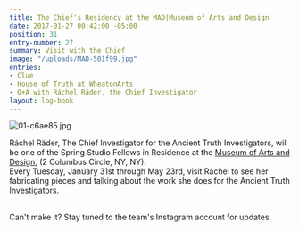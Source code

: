 ```yaml
---
title: The Chief's Residency at the MAD|Museum of Arts and Design
date: 2017-01-27 00:42:00 -05:00
position: 31
entry-number: 27
summary: Visit with the Chief
image: "/uploads/MAD-501f99.jpg"
entries:
- Clue
- House of Truth at WheatonArts
- Q+A with Ráchel Räder, the Chief Investigator
layout: log-book
---
```


![01-c6ae85.jpg](/uploads/01-c6ae85.jpg)

Ráchel Räder, The Chief Investigator for the Ancient Truth Investigators, will be one of the Spring Studio Fellows in Residence at the [Museum of Arts and Design](http://www.madmuseum.org/), (2 Columbus Circle, NY, NY).\
Every Tuesday, January 31st through May 23rd, visit Ráchel to see her fabricating pieces and talking about the work she does for the Ancient Truth Investigators.

\
Can't make it? Stay tuned to the team's Instagram account for updates.